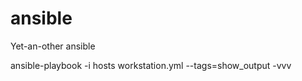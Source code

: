 # ansible
Yet-an-other ansible

ansible-playbook -i hosts workstation.yml --tags=show_output  -vvv 
